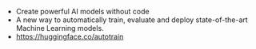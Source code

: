 - Create powerful AI models without code
- A new way to automatically train, evaluate and deploy state-of-the-art Machine Learning models.
- https://huggingface.co/autotrain